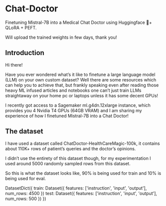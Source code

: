 # Chat-Doctor
Finetuning Mistral-7B into a Medical Chat Doctor using Huggingface 🤗+ QLoRA + PEFT.

Will upload the trained weights in few days, thank you!


## Introduction
Hi there!

Have you ever wondered what’s it like to finetune a large language model (LLM) on your own custom dataset? Well there are some resources which can help you to achieve that, but frankly speaking even after reading those heavy ML infused articles and notebooks one can’t just train LLMs straightaway on your home pc or laptops unless it has some decent GPUs!

I recently got access to a Sagemaker ml.g4dn.12xlarge instance, which provides you 4 Nvidia T4 GPUs (64GB VRAM) and I am sharing my experience of how I finetuned Mistral-7B into a Chat Doctor!

## The dataset
I have used a dataset called ChatDoctor-HealthCareMagic-100k, it contains about 110K+ rows of patient’s queries and the doctor’s opinions.

I didn’t use the entirety of this dataset though, for my experimentation I used around 5000 randomly sampled rows from this dataset.

So this is what the dataset looks like, 90% is being used for train and 10% is being used for eval.

DatasetDict({
    train: Dataset({
        features: ['instruction', 'input', 'output'],
        num_rows: 4500
    })
    test: Dataset({
        features: ['instruction', 'input', 'output'],
        num_rows: 500
    })
})
